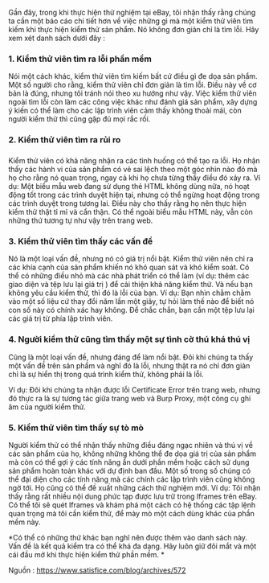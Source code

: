Gần đây, trong khi thực hiện thử nghiệm tại eBay, tôi nhận thấy rằng chúng ta cần một báo cáo chi tiết hơn về việc những gì mà một kiểm thử viên tìm kiếm khi thực hiện kiểm thử sản phẩm. Nó không đơn giản chỉ là tìm lỗi. Hãy xem xét danh sách dưới đây : 
### 1. Kiểm thử viên tìm ra lỗi phần mềm

Nói một cách khác, kiểm thử viên tìm kiếm bất  cứ điều gì đe dọa sản phẩm. Một số người cho rằng, kiểm thử viên chỉ đơn giản là tìm lỗi. Điều này về cơ bản là đúng, nhưng tôi tránh nói theo xu hướng như vậy. Việc kiểm thử viên ngoài tìm lỗi còn làm các công việc khác như đánh giá sản phẩm, xây dựng ý kiến có thể làm cho các lập trình viên cảm thấy không thoải mái, còn người kiểm thử thì cũng gặp đủ mọi rắc rối. 

### 2. Kiểm thử viên tìm ra rủi ro
### 
Kiểm thử viên có khả năng nhận ra các tình huống có thể tạo ra lỗi. Họ nhận thấy các hành vi của sản phẩm có vẻ sai lệch theo một góc nhìn nào đó mà họ cho rằng nó quan trọng, ngay cả khi họ chưa từng thấy điều đó xảy ra. Ví dụ: Một biểu mẫu web đang sử dụng thẻ HTML không dùng nữa, nó hoạt động tốt trong các trình duyệt hiện tại, nhưng có thể ngừng hoạt động trong các trình duyệt trong tương lai. Điều này cho thấy rằng họ nên thực hiện kiểm thử thật tỉ mỉ và cẩn thận. Có thể ngoài biểu mẫu HTML này, vẫn còn những thứ tương tự như vậy trên trang web.

### 3. Kiểm thử viên tìm thấy các vấn đề 

Nó là một loại vấn đề, nhưng nó có giá trị nổi bật. Kiểm thử viên nên chỉ ra các khía cạnh của sản phẩm khiến nó khó quan sát và khó kiểm soát. Có thể có những điều nhỏ mà các nhà phát triển có thể làm (ví dụ: thêm các giao diện và tệp lưu lại giá trị ) để cải thiện khả năng kiểm thử. Và nếu bạn không yêu cầu kiểm thử, thì đó là lỗi của bạn. Ví dụ: Bạn nhìn chằm chằm vào một số liệu cứ thay đổi năm lần một giây, tự hỏi làm thế nào để biết nó con số này có chính xác hay không. Để chắc chắn, bạn cần một tệp lưu lại các giá trị từ phía lập trình viên. 

### 4. Người kiểm thử cũng tìm thấy một sự tình cờ thú khá thú vị 

Cũng là một loại vấn đề, nhưng đáng để làm nổi bật. Đôi khi chúng ta thấy một vấn đề trên sản phẩm và nghĩ đó là lỗi, nhưng thật ra nó chỉ đơn giản chỉ là sự hiển thị trong quá trình kiểm thử, không phải là lỗi. 

Ví dụ: Đôi khi chúng ta nhận được lỗi Certificate Error trên trang web, nhưng đó thực ra là sự tương tác giữa trang web và Burp Proxy, một công cụ ghi âm của người kiểm thử.

### 5.  Kiểm thử viên tìm thấy sự tò mò

Người kiểm thử có thể nhận thấy những điều đáng ngạc nhiên và thú vị về các sản phẩm của họ, không những không thể đe dọa giá trị của sản phẩm mà còn có thể gợi ý các tính năng ẩn dưới phần mềm hoặc cách sử dụng sản phẩm hoàn toàn khác với dự định ban đầu. Một số trong số chúng có thể đại diện cho các tính năng mà các chính các lập trình viên cũng không ngờ tới. Họ cũng có thể đề xuất những cách thử nghiệm mới. Ví dụ: Tôi nhận thấy rằng rất nhiều nội dung phức tạp được lưu trữ trong Iframes trên eBay. Có thể tôi sẽ quét Iframes và khám phá một cách có hệ thống các tập lệnh quan trọng mà tôi cần kiểm thử, để mày mò một cách dùng khác của phần mềm này.
 
*Có thể có những thứ khác bạn nghĩ nên được thêm vào danh sách này. Vấn đề là kết quả kiểm tra có thể khá đa dạng. Hãy luôn giữ đôi mắt và một cái đầu mở khi thực hiện kiểm thử phần mềm. *

Nguồn : https://www.satisfice.com/blog/archives/572